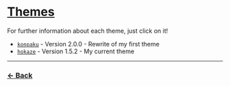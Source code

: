 # [Themes](https://anzuftnw.github.io/anilist-css/themes/)
For further information about each theme, just click on it!

- [`konpaku`](https://anzuftnw.github.io/anilist-css/themes/konpaku/) - Version 2.0.0 - Rewrite of my first theme
- [`hokaze`](https://anzuftnw.github.io/anilist-css/themes/hokaze/) - Version 1.5.2 - My current theme

---
### [<- Back](https://anzuftnw.github.io/anilist-css/)
